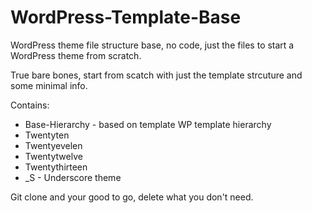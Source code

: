 WordPress-Template-Base
=======================

WordPress theme file structure base, no code, just the files to start a WordPress theme from scratch.

True bare bones, start from scatch with just the template strcuture and some minimal info.

Contains: 
* Base-Hierarchy  - based on template WP template hierarchy
* Twentyten
* Twentyevelen
* Twentytwelve
* Twentythirteen
* _S - Underscore theme

Git clone and your good to go, delete what you don't need.